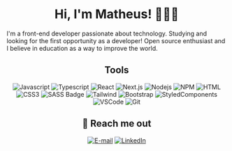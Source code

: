 <div align="center">
 <h1>Hi, I'm Matheus! 👨🏻‍💻</h1> 
</div>

<p>
 I'm a front-end developer passionate about technology. Studying and looking for the first opportunity as a developer!
Open source enthusiast and I believe in education as a way to improve the world.</p>

<div align="center">

<h2>Tools</h2>
 
![Javascript](https://img.shields.io/badge/Javascript-F0DB4F?style=for-the-badge&labelColor=black&logo=javascript&logoColor=F0DB4F)
![Typescript](https://img.shields.io/badge/Typescript-007acc?style=for-the-badge&labelColor=black&logo=typescript&logoColor=007acc)
![React](https://img.shields.io/badge/-React-61DBFB?style=for-the-badge&labelColor=black&logo=react&logoColor=61DBFB)
![Next.js](https://img.shields.io/badge/next.js-000000?style=for-the-badge&logo=nextdotjs&logoColor=white)
![Nodejs](https://img.shields.io/badge/Nodejs-3C873A?style=for-the-badge&labelColor=black&logo=node.js&logoColor=3C873A)
![NPM](https://img.shields.io/badge/npm-fff?style=for-the-badge&labelColor=black&logo=npm&logoColor=fff)
![HTML](https://img.shields.io/badge/HTML5-E34F26?style=for-the-badge&labelColor=black&logo=html5&logoColor=E34F26)
![CSS3](https://img.shields.io/badge/CSS3-1572B6?style=for-the-badge&labelColor=black&logo=css3&logoColor=1572B6)
![SASS Badge](https://img.shields.io/badge/Sass-CC6699?style=for-the-badge&labelColor=black&logo=sass&logoColor=CC6699)
![Tailwind](https://img.shields.io/badge/Tailwind_CSS-092749?style=for-the-badge&logo=tailwindcss&logoColor=06B6D4&labelColor=000000)
![Bootstrap](https://img.shields.io/badge/Bootstrap-563D7C?style=for-the-badge&labelColor=black&logo=bootstrap&logoColor=563D7C)
![StyledComponents](https://img.shields.io/badge/styledcomponents-E8A7AB?style=for-the-badge&labelColor=black&logo=styledcomponents&logoColor=white)
![VSCode](https://img.shields.io/badge/Visual_Studio-0078d7?style=for-the-badge&labelColor=black&logo=visual%20studio&logoColor=0078d7)
![Git](https://img.shields.io/badge/Git-F05032?style=for-the-badge&labelColor=black&logo=git&logoColor=F05032)

</div>

<div align="center">
 
<h2>💬 Reach me out</h2> 

[![E-mail](https://img.shields.io/badge/-Email-000?style=for-the-badge&logo=microsoft-outlook&logoColor=E94D5F)](mailto:matheus7227@gmail.com)
[![LinkedIn](https://img.shields.io/badge/-LinkedIn-000?style=for-the-badge&logo=linkedin&logoColor=30A3DC)](https://www.linkedin.com/in/matheus-oliveira-monteiro-3a5b8925a/)
</div>


